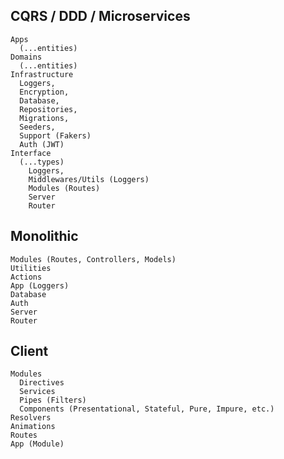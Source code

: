 ## CQRS / DDD / Microservices

    Apps
      (...entities)
    Domains
      (...entities)
    Infrastructure 
      Loggers, 
      Encryption, 
      Database, 
      Repositories, 
      Migrations, 
      Seeders, 
      Support (Fakers)
      Auth (JWT)
    Interface
      (...types)
        Loggers, 
        Middlewares/Utils (Loggers)
        Modules (Routes)
        Server
        Router

## Monolithic

    Modules (Routes, Controllers, Models)
    Utilities
    Actions
    App (Loggers)
    Database
    Auth
    Server
    Router

## Client

    Modules
      Directives
      Services
      Pipes (Filters)
      Components (Presentational, Stateful, Pure, Impure, etc.)
    Resolvers
    Animations
    Routes
    App (Module)
